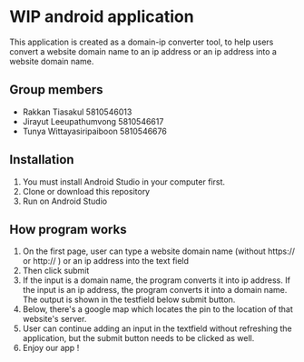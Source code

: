# WIP android application

This application is created as a domain-ip converter tool, to help users convert a website domain name to an ip address or an ip address into a website domain name.

## Group members

- Rakkan Tiasakul 5810546013
- Jirayut Leeupathumvong 5810546617
- Tunya Wittayasiripaiboon 5810546676

## Installation

1. You must install Android Studio in your computer first.
2. Clone or download this repository 
3. Run on Android Studio

## How program works

1. On the first page, user can type a website domain name (without https:// or http:// ) or an ip address into the text field
2. Then click submit
3. If the input is a domain name, the program converts it into ip address. If the input is an ip address, the program converts it into a domain name. The output is shown in the testfield below submit button.
4. Below, there's a google map which locates the pin to the location of that website's server.
5. User can continue adding an input in the textfield without refreshing the application, but the submit button needs to be clicked as well.
6. Enjoy our app !


